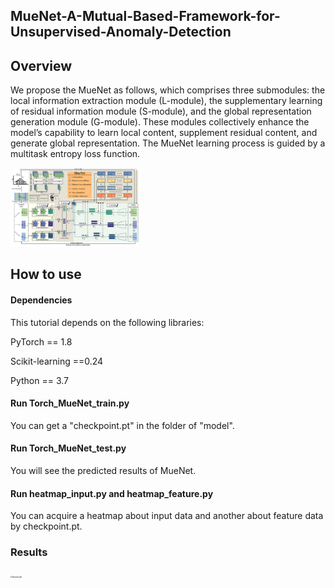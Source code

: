 ## MueNet-A-Mutual-Based-Framework-for-Unsupervised-Anomaly-Detection

## Overview

We propose the MueNet as follows, which comprises three submodules: the local information extraction module (L-module), the supplementary learning of residual information module (S-module), and the global representation generation module (G-module). These modules collectively enhance the model’s capability to learn local content, supplement residual content, and generate global representation. The MueNet learning process is guided by a multitask entropy loss function. 

<img src="https://github.com/123ruan/MueNet-A-Mutual-Based-Framework-for-Unsupervised-Anomaly-Detection/blob/main/img/MueNet5.png" alt="The MueNet structure." style="zoom:20%;" />



## How to use

#### Dependencies

This tutorial depends on the following libraries:

PyTorch == 1.8

Scikit-learning ==0.24

Python == 3.7

#### Run Torch_MueNet_train.py

You can get a "checkpoint.pt" in the folder of "model".

#### Run Torch_MueNet_test.py

You will see the predicted results of MueNet.

#### Run heatmap_input.py and heatmap_feature.py

You can acquire a heatmap about input data and another about feature data by checkpoint.pt. 

### Results

<img src="[D:\Desktop\论文\PAMI\code_to_github](https://github.com/123ruan/MueNet-A-Mutual-Based-Framework-for-Unsupervised-Anomaly-Detection/blob/main/img/MueNet5.png)https://github.com/123ruan/MueNet-A-Mutual-Based-Framework-for-Unsupervised-Anomaly-Detection/blob/main/img/Numerical2.png" alt="Numerical2" style="zoom:20%;" />

